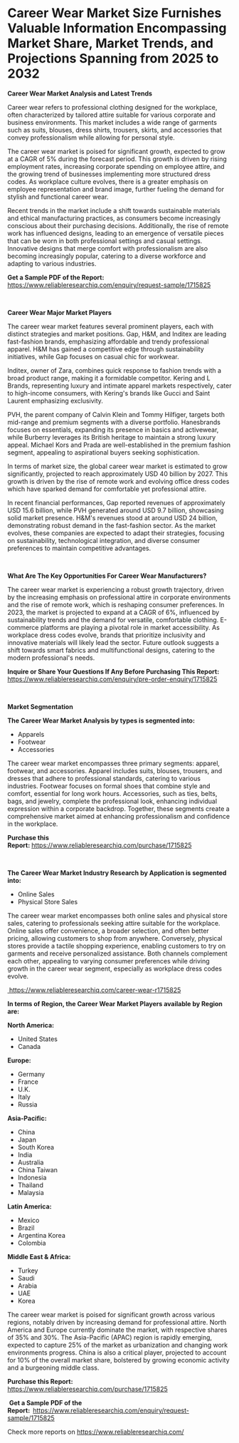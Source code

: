 <p><h1>Career Wear Market Size Furnishes Valuable Information Encompassing Market Share, Market Trends, and Projections Spanning from 2025 to 2032</h1></p><p><strong>Career Wear Market Analysis and Latest Trends</strong></p>
<p><p>Career wear refers to professional clothing designed for the workplace, often characterized by tailored attire suitable for various corporate and business environments. This market includes a wide range of garments such as suits, blouses, dress shirts, trousers, skirts, and accessories that convey professionalism while allowing for personal style.</p><p>The career wear market is poised for significant growth, expected to grow at a CAGR of 5% during the forecast period. This growth is driven by rising employment rates, increasing corporate spending on employee attire, and the growing trend of businesses implementing more structured dress codes. As workplace culture evolves, there is a greater emphasis on employee representation and brand image, further fueling the demand for stylish and functional career wear.</p><p>Recent trends in the market include a shift towards sustainable materials and ethical manufacturing practices, as consumers become increasingly conscious about their purchasing decisions. Additionally, the rise of remote work has influenced designs, leading to an emergence of versatile pieces that can be worn in both professional settings and casual settings. Innovative designs that merge comfort with professionalism are also becoming increasingly popular, catering to a diverse workforce and adapting to various industries.</p></p>
<p><strong>Get a Sample PDF of the Report:&nbsp;</strong> <a href="https://www.reliableresearchiq.com/enquiry/request-sample/1715825?utm_campaign=2463&utm_medium=2&utm_source=Github&utm_content=ia&utm_term=04042025&utm_id=career-wear">https://www.reliableresearchiq.com/enquiry/request-sample/1715825</a></p>
<p>&nbsp;</p>
<p><strong>Career Wear Major Market Players</strong></p>
<p><p>The career wear market features several prominent players, each with distinct strategies and market positions. Gap, H&M, and Inditex are leading fast-fashion brands, emphasizing affordable and trendy professional apparel. H&M has gained a competitive edge through sustainability initiatives, while Gap focuses on casual chic for workwear.</p><p>Inditex, owner of Zara, combines quick response to fashion trends with a broad product range, making it a formidable competitor. Kering and L Brands, representing luxury and intimate apparel markets respectively, cater to high-income consumers, with Kering's brands like Gucci and Saint Laurent emphasizing exclusivity.</p><p>PVH, the parent company of Calvin Klein and Tommy Hilfiger, targets both mid-range and premium segments with a diverse portfolio. Hanesbrands focuses on essentials, expanding its presence in basics and activewear, while Burberry leverages its British heritage to maintain a strong luxury appeal. Michael Kors and Prada are well-established in the premium fashion segment, appealing to aspirational buyers seeking sophistication.</p><p>In terms of market size, the global career wear market is estimated to grow significantly, projected to reach approximately USD 40 billion by 2027. This growth is driven by the rise of remote work and evolving office dress codes which have sparked demand for comfortable yet professional attire.</p><p>In recent financial performances, Gap reported revenues of approximately USD 15.6 billion, while PVH generated around USD 9.7 billion, showcasing solid market presence. H&M's revenues stood at around USD 24 billion, demonstrating robust demand in the fast-fashion sector. As the market evolves, these companies are expected to adapt their strategies, focusing on sustainability, technological integration, and diverse consumer preferences to maintain competitive advantages.</p></p>
<p>&nbsp;</p>
<p><strong>What Are The Key Opportunities For Career Wear Manufacturers?</strong></p>
<p><p>The career wear market is experiencing a robust growth trajectory, driven by the increasing emphasis on professional attire in corporate environments and the rise of remote work, which is reshaping consumer preferences. In 2023, the market is projected to expand at a CAGR of 6%, influenced by sustainability trends and the demand for versatile, comfortable clothing. E-commerce platforms are playing a pivotal role in market accessibility. As workplace dress codes evolve, brands that prioritize inclusivity and innovative materials will likely lead the sector. Future outlook suggests a shift towards smart fabrics and multifunctional designs, catering to the modern professional's needs.</p></p>
<p><strong>Inquire or Share Your Questions If Any Before Purchasing This Report:</strong> <a href="https://www.reliableresearchiq.com/enquiry/pre-order-enquiry/1715825?utm_campaign=2463&utm_medium=2&utm_source=Github&utm_content=ia&utm_term=04042025&utm_id=career-wear">https://www.reliableresearchiq.com/enquiry/pre-order-enquiry/1715825</a></p>
<p>&nbsp;</p>
<p><strong>Market Segmentation</strong></p>
<p><strong>The Career Wear Market Analysis by types is segmented into:</strong></p>
<p><ul><li>Apparels</li><li>Footwear</li><li>Accessories</li></ul></p>
<p><p>The career wear market encompasses three primary segments: apparel, footwear, and accessories. Apparel includes suits, blouses, trousers, and dresses that adhere to professional standards, catering to various industries. Footwear focuses on formal shoes that combine style and comfort, essential for long work hours. Accessories, such as ties, belts, bags, and jewelry, complete the professional look, enhancing individual expression within a corporate backdrop. Together, these segments create a comprehensive market aimed at enhancing professionalism and confidence in the workplace.</p></p>
<p><strong>Purchase this Report:&nbsp;</strong><a href="https://www.reliableresearchiq.com/purchase/1715825?utm_campaign=2463&utm_medium=2&utm_source=Github&utm_content=ia&utm_term=04042025&utm_id=career-wear">https://www.reliableresearchiq.com/purchase/1715825</a></p>
<p>&nbsp;</p>
<p><strong>The Career Wear Market Industry Research by Application is segmented into:</strong></p>
<p><ul><li>Online Sales</li><li>Physical Store Sales</li></ul></p>
<p><p>The career wear market encompasses both online sales and physical store sales, catering to professionals seeking attire suitable for the workplace. Online sales offer convenience, a broader selection, and often better pricing, allowing customers to shop from anywhere. Conversely, physical stores provide a tactile shopping experience, enabling customers to try on garments and receive personalized assistance. Both channels complement each other, appealing to varying consumer preferences while driving growth in the career wear segment, especially as workplace dress codes evolve.</p></p>
<p><a href="https://www.reliableresearchiq.com/career-wear-r1715825?utm_campaign=2463&utm_medium=2&utm_source=Github&utm_content=ia&utm_term=04042025&utm_id=career-wear">&nbsp;https://www.reliableresearchiq.com/career-wear-r1715825</a></p>
<p><strong>In terms of Region, the Career Wear Market Players available by Region are:</strong></p>
<p>
    <p> <strong> North America: </strong>
        <ul>
            <li>United States</li>
            <li>Canada</li>
        </ul>
        </p> 
    <p> <strong> Europe: </strong>
        <ul>
            <li>Germany</li>
            <li>France</li>
            <li>U.K.</li>
            <li>Italy</li>
            <li>Russia</li>
        </ul>
        </p> 
    <p> <strong> Asia-Pacific: </strong>
        <ul>
            <li>China</li>
            <li>Japan</li>
            <li>South Korea</li>
            <li>India</li>
            <li>Australia</li>
            <li>China Taiwan</li>
            <li>Indonesia</li>
            <li>Thailand</li>
            <li>Malaysia</li>
        </ul>
        </p> 
    <p> <strong> Latin America: </strong>
        <ul>
            <li>Mexico</li>
            <li>Brazil</li>
            <li>Argentina Korea</li>
            <li>Colombia</li>
        </ul>
        </p> 
    <p> <strong> Middle East & Africa: </strong>
        <ul>
            <li>Turkey</li>
            <li>Saudi</li>
            <li>Arabia</li>
            <li>UAE</li>
            <li>Korea</li>
        </ul>
    </p>
    </p>
<p><p>The career wear market is poised for significant growth across various regions, notably driven by increasing demand for professional attire. North America and Europe currently dominate the market, with respective shares of 35% and 30%. The Asia-Pacific (APAC) region is rapidly emerging, expected to capture 25% of the market as urbanization and changing work environments progress. China is also a critical player, projected to account for 10% of the overall market share, bolstered by growing economic activity and a burgeoning middle class.</p></p>
<p><strong>Purchase this Report: </strong><a href="https://www.reliableresearchiq.com/purchase/1715825?utm_campaign=2463&utm_medium=2&utm_source=Github&utm_content=ia&utm_term=04042025&utm_id=career-wear">https://www.reliableresearchiq.com/purchase/1715825</a></p>
<p>&nbsp;<strong>Get a Sample PDF of the Report:&nbsp;&nbsp;</strong><a href="https://www.reliableresearchiq.com/enquiry/request-sample/1715825?utm_campaign=2463&utm_medium=2&utm_source=Github&utm_content=ia&utm_term=04042025&utm_id=career-wear">https://www.reliableresearchiq.com/enquiry/request-sample/1715825</a></p>
<p><strong></strong></p>
<p>Check more reports on <a href="https://www.reliableresearchiq.com/?utm_campaign=2463&utm_medium=2&utm_source=Github&utm_content=ia&utm_term=04042025&utm_id=career-wear">https://www.reliableresearchiq.com/</a></p>